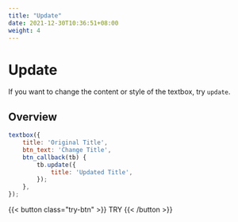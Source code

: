 ```yaml
---
title: "Update"
date: 2021-12-30T10:36:51+08:00
weight: 4
---
```


# Update

If you want to change the content or style of the textbox, try `update`.

## Overview

```javascript
textbox({
    title: 'Original Title',
    btn_text: 'Change Title',
    btn_callback(tb) {
        tb.update({
            title: 'Updated Title',
        });
    },
});
```

{{< button class="try-btn" >}} TRY {{< /button >}}
